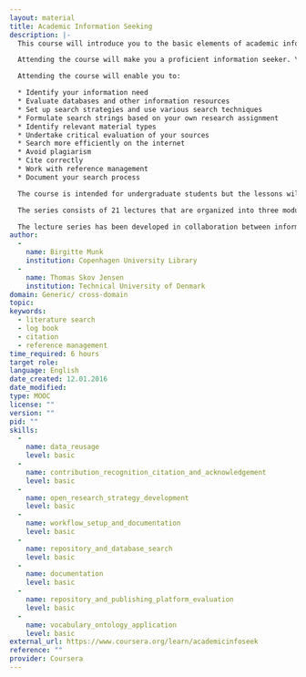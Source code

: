 ```yaml
---
layout: material
title: Academic Information Seeking
description: |-
  This course will introduce you to the basic elements of academic information seeking - we will explore the search process from defining a strategy to evaluating and documenting your search results. 

  Attending the course will make you a proficient information seeker. You will learn how to carry out comprehensive literature searches based on your own research assignment. You will be guided through the various information seeking steps from selecting relevant search strategies and techniques to evaluating your search results, documenting your search process and citing your sources. 

  Attending the course will enable you to: 

  * Identify your information need
  * Evaluate databases and other information resources
  * Set up search strategies and use various search techniques
  * Formulate search strings based on your own research assignment
  * Identify relevant material types
  * Undertake critical evaluation of your sources
  * Search more efficiently on the internet
  * Avoid plagiarism
  * Cite correctly
  * Work with reference management
  * Document your search process 

  The course is intended for undergraduate students but the lessons will be useful to anyone who is interested in becoming better at finding scientific information. There are no formal requirements for the course. 

  The series consists of 21 lectures that are organized into three modules. The lectures include small assignments and quizzes (to check comprehension). The lectures will each touch upon a topic that is essential to the information seeking process. To get the most out of the lecture series, we recommend that you access the lectures while you are working on an academic paper. We also recommend that you watch the lectures in the order in which we have structured them. We recommend that you create and fill out a log book while attending the lectures. We have created a log book template that you can use during the course. 

  The lecture series has been developed in collaboration between information specialists at University of Copenhagen and Technical University of Denmark
author: 
  - 
    name: Birgitte Munk
    institution: Copenhagen University Library
  - 
    name: Thomas Skov Jensen
    institution: Technical University of Denmark
domain: Generic/ cross-domain
topic: 
keywords: 
  - literature search
  - log book
  - citation
  - reference management
time_required: 6 hours
target role: 
language: English
date_created: 12.01.2016
date_modified: 
type: MOOC
license: ""
version: ""
pid: ""
skills: 
  - 
    name: data_reusage
    level: basic
  - 
    name: contribution_recognition_citation_and_acknowledgement
    level: basic
  - 
    name: open_research_strategy_development
    level: basic
  - 
    name: workflow_setup_and_documentation
    level: basic
  - 
    name: repository_and_database_search
    level: basic
  - 
    name: documentation
    level: basic
  - 
    name: repository_and_publishing_platform_evaluation
    level: basic
  - 
    name: vocabulary_ontology_application
    level: basic
external_url: https://www.coursera.org/learn/academicinfoseek
reference: ""
provider: Coursera
---
```


